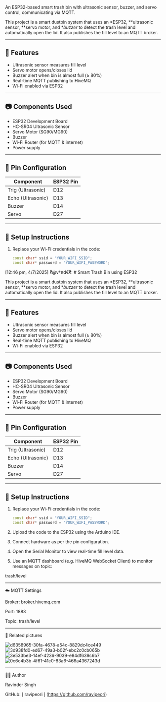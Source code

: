 
An ESP32-based smart trash bin with ultrasonic sensor, buzzer, and servo control, communicating via MQTT.

This project is a smart dustbin system that uses an *ESP32, **ultrasonic sensor, **servo motor, and **buzzer* to detect the trash level and automatically open the lid. It also publishes the fill level to an MQTT broker.

---

## 🚀 Features

- Ultrasonic sensor measures fill level
- Servo motor opens/closes lid
- Buzzer alert when bin is almost full (≥ 80%)
- Real-time MQTT publishing to HiveMQ
- Wi-Fi enabled via ESP32

---

## 📷 Components Used

- ESP32 Development Board
- HC-SR04 Ultrasonic Sensor
- Servo Motor (SG90/MG90)
- Buzzer
- Wi-Fi Router (for MQTT & internet)
- Power supply

---

## 🧠 Pin Configuration

| Component       | ESP32 Pin |
|----------------|-----------|
| Trig (Ultrasonic) | D12       |
| Echo (Ultrasonic) | D13       |
| Buzzer           | D14       |
| Servo            | D27       |

---

## 🔌 Setup Instructions

1. Replace your Wi-Fi credentials in the code:
   ```cpp
   const char* ssid = "YOUR_WIFI_SSID";
   const char* password = "YOUR_WIFI_PASSWORD";
[12:46 pm, 4/7/2025] ₹@v†πd€₹: # Smart Trash Bin using ESP32

This project is a smart dustbin system that uses an *ESP32, **ultrasonic sensor, **servo motor, and **buzzer* to detect the trash level and automatically open the lid. It also publishes the fill level to an MQTT broker.

---

## 🚀 Features

- Ultrasonic sensor measures fill level
- Servo motor opens/closes lid
- Buzzer alert when bin is almost full (≥ 80%)
- Real-time MQTT publishing to HiveMQ
- Wi-Fi enabled via ESP32

---

## 📷 Components Used

- ESP32 Development Board
- HC-SR04 Ultrasonic Sensor
- Servo Motor (SG90/MG90)
- Buzzer
- Wi-Fi Router (for MQTT & internet)
- Power supply

---

## 🧠 Pin Configuration

| Component         | ESP32 Pin |
|------------------|-----------|
| Trig (Ultrasonic) | D12       |
| Echo (Ultrasonic) | D13       |
| Buzzer            | D14       |
| Servo             | D27       |

---

## 🔌 Setup Instructions

1. Replace your Wi-Fi credentials in the code:
   ```cpp
   const char* ssid = "YOUR_WIFI_SSID";
   const char* password = "YOUR_WIFI_PASSWORD";

2. Upload the code to the ESP32 using the Arduino IDE.


3. Connect hardware as per the pin configuration.


4. Open the Serial Monitor to view real-time fill level data.


5. Use an MQTT dashboard (e.g. HiveMQ WebSocket Client) to monitor messages on topic:

trash/level




---

☁️ MQTT Settings

Broker: broker.hivemq.com

Port: 1883

Topic: trash/level



---



📸 Related pictures

![d6358965-30fa-4678-a54c-8829dc4ce449](https://github.com/user-attachments/assets/6cf89a06-39f7-4e48-b8e2-2140b086fc8b)
![3d938fd0-ed67-49a3-b02f-ebc2c0cb065b](https://github.com/user-attachments/assets/faa54038-efd8-42b4-9190-26bc7ab78776)
![3e533be3-14ef-4236-9039-e84df639c6b7](https://github.com/user-attachments/assets/d20c8df2-7f12-4e89-9c72-aac17afe6e02)
![0c6c4b3b-4f61-41c0-83a6-466a4367243d](https://github.com/user-attachments/assets/c638f3d7-bad4-4f47-b8c8-523f898afef8)




---

🧑‍💻 Author

Ravinder Singh

GitHub: [ ravipeori ]
(https://github.com/ravipeori)
